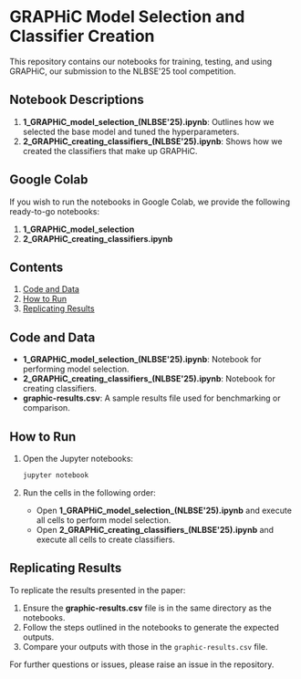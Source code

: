 # GRAPHiC Model Selection and Classifier Creation

This repository contains our notebooks for training, testing, and using GRAPHiC, our submission to the NLBSE'25 tool competition.

## Notebook Descriptions

1. **1_GRAPHiC_model_selection_(NLBSE'25).ipynb**: Outlines how we selected the base model and tuned the hyperparameters.
2. **2_GRAPHiC_creating_classifiers_(NLBSE'25).ipynb**: Shows how we created the classifiers that make up GRAPHiC.

## Google Colab

If you wish to run the notebooks in Google Colab, we provide the following ready-to-go notebooks:

1. **1_GRAPHiC_model_selection**
2. **2_GRAPHiC_creating_classifiers.ipynb**

## Contents

1. [Code and Data](#code-and-data)
2. [How to Run](#how-to-run)
3. [Replicating Results](#replicating-results)

## Code and Data

- **1_GRAPHiC_model_selection_(NLBSE'25).ipynb**: Notebook for performing model selection.
- **2_GRAPHiC_creating_classifiers_(NLBSE'25).ipynb**: Notebook for creating classifiers.
- **graphic-results.csv**: A sample results file used for benchmarking or comparison.

## How to Run

1. Open the Jupyter notebooks:

   ```bash
   jupyter notebook
   ```

2. Run the cells in the following order:
   - Open **1_GRAPHiC_model_selection_(NLBSE'25).ipynb** and execute all cells to perform model selection.
   - Open **2_GRAPHiC_creating_classifiers_(NLBSE'25).ipynb** and execute all cells to create classifiers.

## Replicating Results

To replicate the results presented in the paper:

1. Ensure the **graphic-results.csv** file is in the same directory as the notebooks.
2. Follow the steps outlined in the notebooks to generate the expected outputs.
3. Compare your outputs with those in the `graphic-results.csv` file.

For further questions or issues, please raise an issue in the repository.
